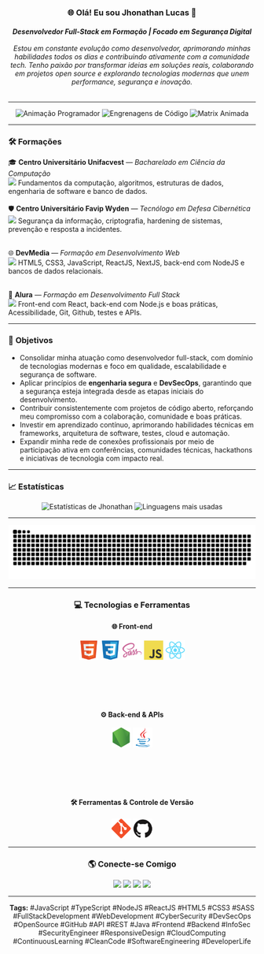 <h3 align="center">🌐 Olá! Eu sou Jhonathan Lucas 👋</h3>

<h6 align="center">
  <strong>Desenvolvedor Full-Stack em Formação | Focado em Segurança Digital</strong><br><br>
  Estou em constante evolução como desenvolvedor, aprimorando minhas habilidades todos os dias e contribuindo ativamente com a comunidade tech. Tenho paixão por transformar ideias em soluções reais, colaborando em projetos open source e explorando tecnologias modernas que unem performance, segurança e inovação.
</h6>


---

<div align="center">
  <img src="https://media.giphy.com/media/qgQUggAC3Pfv687qPC/giphy.gif" alt="Animação Programador" width="200" height="200"  />
  <img src="https://media.giphy.com/media/26tn33aiTi1jkl6H6/giphy.gif" alt="Engrenagens de Código" width="200" height="200"  />
  <img src="https://media.giphy.com/media/L8K62iTDkzGX6/giphy.gif" alt="Matrix Animada" width="300" height="200" />
</div>

---


### 🛠 **Formações**
<p align="left"> 🎓 <strong>Centro Universitário Unifacvest</strong> — <em>Bacharelado em Ciência da Computação</em><br> <img src="https://cdn-icons-png.flaticon.com/512/1010/1010607.png" width="18"/> Fundamentos da computação, algoritmos, estruturas de dados, engenharia de software e banco de dados.<br><br>
🛡 <strong>Centro Universitário Favip Wyden</strong> — <em>Tecnólogo em Defesa Cibernética</em><br>
<img src="https://cdn-icons-png.flaticon.com/512/4180/4180316.png" width="18"/> Segurança da informação, criptografia, hardening de sistemas, prevenção e resposta a incidentes.<br><br>

🌐 <strong>DevMedia</strong> — <em>Formação em Desenvolvimento Web</em><br>
<img src="https://cdn-icons-png.flaticon.com/512/919/919827.png" width="18"/> HTML5, CSS3, JavaScript, ReactJS, NextJS, back-end com NodeJS e bancos de dados relacionais.<br><br>

🧰 <strong>Alura</strong> — <em>Formação em Desenvolvimento Full Stack</em><br>
<img src="https://cdn-icons-png.flaticon.com/512/2721/2721290.png" width="18"/> Front-end com React, back-end com Node.js e boas práticas, Acessibilidade, Git, Github, testes e APIs.<br>

</p>


---

### 🎯 **Objetivos**

- Consolidar minha atuação como desenvolvedor full-stack, com domínio de tecnologias modernas e foco em qualidade, escalabilidade e segurança de software.
- Aplicar princípios de **engenharia segura** e **DevSecOps**, garantindo que a segurança esteja integrada desde as etapas iniciais do desenvolvimento.
- Contribuir consistentemente com projetos de código aberto, reforçando meu compromisso com a colaboração, comunidade e boas práticas.
- Investir em aprendizado contínuo, aprimorando habilidades técnicas em frameworks, arquitetura de software, testes, cloud e automação.
- Expandir minha rede de conexões profissionais por meio de participação ativa em conferências, comunidades técnicas, hackathons e iniciativas de tecnologia com impacto real.

---

### 📈 **Estatísticas**
<div align="center">
  <picture>
    <source media="(max-width: 400px)" srcset="https://github-readme-stats.vercel.app/api/top-langs/?username=jh0n4th4n&layout=compact&langs_count=6&theme=dracula">
    <img height="180em" src="https://github-readme-stats.vercel.app/api?username=jh0n4th4n&show_icons=true&theme=dracula&include_all_commits=true&count_private=true" alt="Estatísticas de Jhonathan" />
    </picture>
    <picture>
    <source media="(max-width: 600px)" srcset="https://github-readme-stats.vercel.app/api?username=jh0n4th4n&show_icons=true&theme=dracula">
    <img height="180em" src="https://github-readme-stats.vercel.app/api/top-langs/?username=jh0n4th4n&layout=compact&langs_count=8&theme=dracula" alt="Linguagens mais usadas" />
  </picture>
  <br>


 ---


<div align="center">
  <img src="https://github.com/Platane/snk/raw/output/github-contribution-grid-snake.svg" />
</div>


---


### 💻 **Tecnologias e Ferramentas**

<div align="center">

#### 🌐 Front-end
<img alt="HTML5" title="HTML5" width="40" src="https://raw.githubusercontent.com/devicons/devicon/master/icons/html5/html5-original.svg"/>
<img alt="CSS3" title="CSS3" width="40" src="https://raw.githubusercontent.com/devicons/devicon/master/icons/css3/css3-original.svg"/>
<img alt="SASS" title="SASS" width="40" src="https://raw.githubusercontent.com/devicons/devicon/master/icons/sass/sass-original.svg"/>
<img alt="JavaScript" title="JavaScript" width="40" src="https://raw.githubusercontent.com/devicons/devicon/master/icons/javascript/javascript-original.svg"/>
<img alt="React" title="React" width="40" src="https://raw.githubusercontent.com/devicons/devicon/master/icons/react/react-original.svg"/>

<br><br> 
---

#### ⚙️ Back-end & APIs
<img alt="Node.js" title="Node.js" width="40" src="https://raw.githubusercontent.com/devicons/devicon/master/icons/nodejs/nodejs-original.svg"/>
<img alt="Java" title="Java" width="40" src="https://raw.githubusercontent.com/devicons/devicon/master/icons/java/java-original.svg"/>

<br><br>
 ---
 
#### 🛠️ Ferramentas & Controle de Versão
<img alt="Git" title="Git" width="40" src="https://raw.githubusercontent.com/devicons/devicon/master/icons/git/git-original.svg"/>
<img alt="GitHub" title="GitHub" width="40" src="https://raw.githubusercontent.com/devicons/devicon/master/icons/github/github-original.svg"/>

</div>


---

### 🌎 **Conecte-se Comigo**
<div align="center">
  <a href="https://instagram.com/jh0n4th4n_jh0n" target="_blank"><img src="https://img.shields.io/badge/-Instagram-%23E4405F?style=for-the-badge&logo=instagram&logoColor=white" target="_blank"></a>
  <a href="mailto:jhonathanlucas10x@gmail.com"><img src="https://img.shields.io/badge/-Gmail-%23333?style=for-the-badge&logo=gmail&logoColor=white" target="_blank"></a>
  <a href="https://www.linkedin.com/in/jhonathan-lucas-128003a9" target="_blank"><img src="https://img.shields.io/badge/-LinkedIn-%230077B5?style=for-the-badge&logo=linkedin&logoColor=white" target="_blank"></a>
  <a href="https://wa.me/+5581982555501" target="_blank"><img src="https://img.shields.io/badge/-WhatsApp-%25D564?style=for-the-badge&logo=whatsapp&logoColor=white" target="_blank"></a>
</div>

---

**Tags:** #JavaScript #TypeScript #NodeJS #ReactJS #HTML5 #CSS3 #SASS #FullStackDevelopment #WebDevelopment #CyberSecurity #DevSecOps #OpenSource #GitHub #API #REST #Java #Frontend #Backend #InfoSec #SecurityEngineer #ResponsiveDesign #CloudComputing #ContinuousLearning #CleanCode #SoftwareEngineering #DeveloperLife

